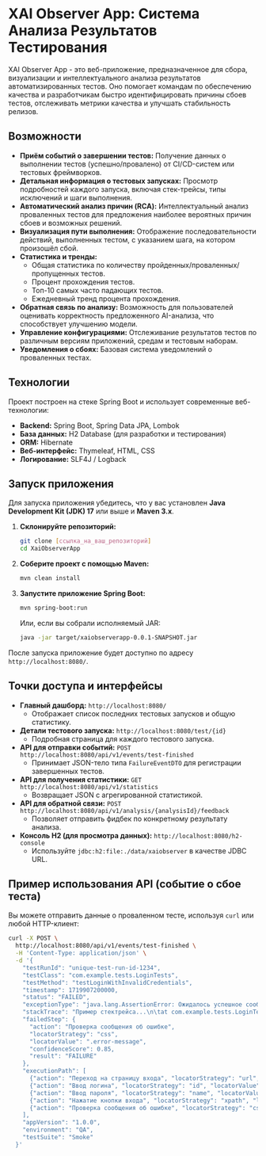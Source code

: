 # XAI Observer App: Система Анализа Результатов Тестирования

XAI Observer App - это веб-приложение, предназначенное для сбора, визуализации и интеллектуального анализа результатов автоматизированных тестов. Оно помогает командам по обеспечению качества и разработчикам быстро идентифицировать причины сбоев тестов, отслеживать метрики качества и улучшать стабильность релизов.

## Возможности

* **Приём событий о завершении тестов:** Получение данных о выполнении тестов (успешно/провалено) от CI/CD-систем или тестовых фреймворков.
* **Детальная информация о тестовых запусках:** Просмотр подробностей каждого запуска, включая стек-трейсы, типы исключений и шаги выполнения.
* **Автоматический анализ причин (RCA):** Интеллектуальный анализ проваленных тестов для предложения наиболее вероятных причин сбоев и возможных решений.
* **Визуализация пути выполнения:** Отображение последовательности действий, выполненных тестом, с указанием шага, на котором произошёл сбой.
* **Статистика и тренды:**
    * Общая статистика по количеству пройденных/проваленных/пропущенных тестов.
    * Процент прохождения тестов.
    * Топ-10 самых часто падающих тестов.
    * Ежедневный тренд процента прохождения.
* **Обратная связь по анализу:** Возможность для пользователей оценивать корректность предложенного AI-анализа, что способствует улучшению модели.
* **Управление конфигурациями:** Отслеживание результатов тестов по различным версиям приложений, средам и тестовым наборам.
* **Уведомления о сбоях:** Базовая система уведомлений о проваленных тестах.

## Технологии

Проект построен на стеке Spring Boot и использует современные веб-технологии:
* **Backend:** Spring Boot, Spring Data JPA, Lombok
* **База данных:** H2 Database (для разработки и тестирования)
* **ORM:** Hibernate
* **Веб-интерфейс:** Thymeleaf, HTML, CSS
* **Логирование:** SLF4J / Logback

## Запуск приложения

Для запуска приложения убедитесь, что у вас установлен **Java Development Kit (JDK) 17** или выше и **Maven 3.x**.

1.  **Склонируйте репозиторий:**
    ```bash
    git clone [ссылка_на_ваш_репозиторий]
    cd XaiObserverApp
    ```

2.  **Соберите проект с помощью Maven:**
    ```bash
    mvn clean install
    ```

3.  **Запустите приложение Spring Boot:**
    ```bash
    mvn spring-boot:run
    ```

    Или, если вы собрали исполняемый JAR:
    ```bash
    java -jar target/xaiobserverapp-0.0.1-SNAPSHOT.jar
    ```

После запуска приложение будет доступно по адресу `http://localhost:8080/`.

## Точки доступа и интерфейсы

* **Главный дашборд:** `http://localhost:8080/`
    * Отображает список последних тестовых запусков и общую статистику.
* **Детали тестового запуска:** `http://localhost:8080/test/{id}`
    * Подробная страница для каждого тестового запуска.
* **API для отправки событий:** `POST http://localhost:8080/api/v1/events/test-finished`
    * Принимает JSON-тело типа `FailureEventDTO` для регистрации завершенных тестов.
* **API для получения статистики:** `GET http://localhost:8080/api/v1/statistics`
    * Возвращает JSON с агрегированной статистикой.
* **API для обратной связи:** `POST http://localhost:8080/api/v1/analysis/{analysisId}/feedback`
    * Позволяет отправить фидбек по конкретному результату анализа.
* **Консоль H2 (для просмотра данных):** `http://localhost:8080/h2-console`
    * Используйте `jdbc:h2:file:./data/xaiobserver` в качестве JDBC URL.

## Пример использования API (событие о сбое теста)

Вы можете отправить данные о проваленном тесте, используя `curl` или любой HTTP-клиент:

```bash
curl -X POST \
  http://localhost:8080/api/v1/events/test-finished \
  -H 'Content-Type: application/json' \
  -d '{
    "testRunId": "unique-test-run-id-1234",
    "testClass": "com.example.tests.LoginTests",
    "testMethod": "testLoginWithInvalidCredentials",
    "timestamp": 1719907200000,
    "status": "FAILED",
    "exceptionType": "java.lang.AssertionError: Ожидалось успешное сообщение, но получено сообщение об ошибке",
    "stackTrace": "Пример стектрейса...\n\tat com.example.tests.LoginTests.testLoginWithInvalidCredentials(LoginTests.java:50)\n\t...",
    "failedStep": {
      "action": "Проверка сообщения об ошибке",
      "locatorStrategy": "css",
      "locatorValue": ".error-message",
      "confidenceScore": 0.85,
      "result": "FAILURE"
    },
    "executionPath": [
      {"action": "Переход на страницу входа", "locatorStrategy": "url", "locatorValue": "/login", "confidenceScore": 0.99, "result": "SUCCESS"},
      {"action": "Ввод логина", "locatorStrategy": "id", "locatorValue": "username", "confidenceScore": 0.98, "result": "SUCCESS"},
      {"action": "Ввод пароля", "locatorStrategy": "name", "locatorValue": "password", "confidenceScore": 0.97, "result": "SUCCESS"},
      {"action": "Нажатие кнопки входа", "locatorStrategy": "xpath", "locatorValue": "//button[@type=\\"submit\\"]", "confidenceScore": 0.96, "result": "SUCCESS"},
      {"action": "Проверка сообщения об ошибке", "locatorStrategy": "css", "locatorValue": ".error-message", "confidenceScore": 0.85, "result": "FAILURE"}
    ],
    "appVersion": "1.0.0",
    "environment": "QA",
    "testSuite": "Smoke"
  }'
```
